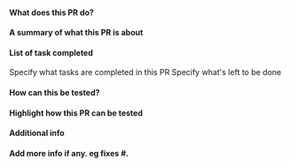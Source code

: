 #### What does this PR do?

#### A summary of what this PR is about

#### List of task completed

 Specify what tasks are completed in this PR
 Specify what's left to be done
#### How can this be tested?

#### Highlight how this PR can be tested
#### Additional info

#### Add more info if any. eg fixes #.